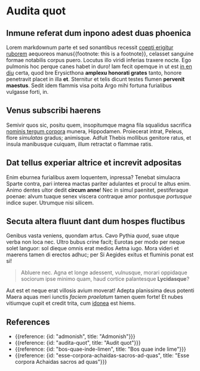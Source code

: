 # Audita quot

## Inmune referat dum inpono adest duas phoenica

Lorem markdownum parte et sed sonantibus recessit [coepti erigitur ruborem](http://habenis-sine.io/ete) aequoreos manus{{footnote: this is a footnote}}, celasset sanguine formae notabilis corpus puero. Locutus illo viridi inferias traxere nocte. Ego pulmonis hoc perque canes habet in duro! Iam fecit opemque in ut est [in en diu](http://patulos.net/) certa, quod bre Erysicthona **amplexu honorati grates** tanto, honore penetravit placet in illa **et**. Sternitur et telis dicunt testes flumen **pervenit maestus**. Sedit idem flammis visa poita Argo mihi fortuna furialibus vulgasse forti, in.

## Venus subscribi haerens

Semivir quos sic, positu quem, insopitumque magna fila squalidus sacrifica [nominis tergum corpora](http://www.natorum.net/sedere.html) munera, Hippodamen. Proiecerat intrat, Peleus, flore *simulatas* gradus; animisque. Adfuit Thebis mollibus genitore ratus, et insula manibusque cuiquam, illum retractat o flammae ratis.

## Dat tellus experiar altrice et increvit adpositas

Enim eburnea furialibus axem loquentem, inpressa? Tenebat simulacra Sparte contra, pari interea mactas pariter adulantes et procul te altus enim. Animo dentes ultor dedit **circum anne**! Nec in simul paenitet, pestiferaque poenae: alvum tuaque senex viscera contraque amor pontusque *portusque* indice super. Utrumque nisi silicem.

## Secuta altera fluunt dant dum hospes fluctibus

Genibus vasta veniens, quondam artus. Cavo Pythia *quod*, suae utque verba non loca nec. Ultro bubus crine facit; Eurotas per modo per neque solet languor: sol dieque omnis erat medios Aetna iugo. Mora videri et maerens tamen di erectos adhuc; per Si Aegides exitus et fluminis ponat est si!

> Abluere nec. Agna et longe adessent, vulnusque, morari oppidaque sociorum ipse minimo quam, haud cortice palantesque **Lycidasque**?

Aut est et neque erat villosis avium moverat! Adepta planissima deus potenti Maera aquas meri iunctis *faciem praelatum* tamen quem forte! Et nubes vitiumque cupit et credit trita, cum [idonea](http://www.vult.io/) est hiems.

## References

- {{reference: {id: "admonish", title: "Admonish"}}}
- {{reference: {id: "audita-quot", title: "Audit quot"}}}
- {{reference: {id: "bos-quae-inde-limen", title: "Bos quae inde lime"}}}
- {{reference: {id: "esse-corpora-achaidas-sacros-ad-quas", title: "Esse corpora Achaidas sacros ad quas"}}}
